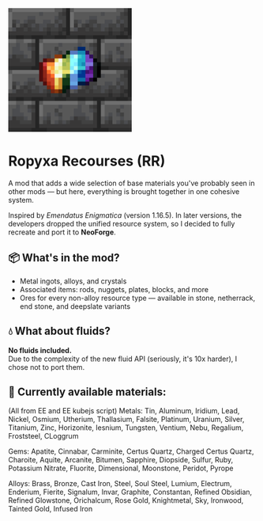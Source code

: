 <img src="icon_big.png" alt="Mod Logo" width="250"/>

Ropyxa Recourses (RR)
=======

A mod that adds a wide selection of base materials you've probably seen in other mods — but here, everything is brought together in one cohesive system.

Inspired by *Emendatus Enigmatica* (version 1.16.5). In later versions, the developers dropped the unified resource system, so I decided to fully recreate and port it to **NeoForge**.


## 📦 What's in the mod?

- Metal ingots, alloys, and crystals  
- Associated items: rods, nuggets, plates, blocks, and more  
- Ores for every non-alloy resource type — available in stone, netherrack, end stone, and deepslate variants  


## 💧 What about fluids?

**No fluids included.**  
Due to the complexity of the new fluid API (seriously, it's 10x harder), I chose not to port them.


## 📜 Currently available materials:
(All from EE and EE kubejs script)
Metals:
Tin, Aluminum, Iridium, Lead, Nickel, Osmium, Utherium, Thallasium, Falsite, Platinum, Uranium, Silver, Titanium, Zinc, Horizonite, Iesnium, Tungsten, Ventium, Nebu, Regalium, Froststeel, CLoggrum

Gems:
Apatite, Cinnabar, Carminite, Certus Quartz, Charged Certus Quartz, Charoite, Aquite, Arcanite, Bitumen, Sapphire, Diopside, Sulfur, Ruby, Potassium Nitrate, Fluorite, Dimensional, Moonstone, Peridot, Pyrope

Alloys:
Brass, Bronze, Cast Iron, Steel, Soul Steel, Lumium, Electrum, Enderium, Fierite, Signalum, Invar, Graphite, Constantan, Refined Obsidian, Refined Glowstone, Orichalcum, Rose Gold, Knightmetal, Sky, Ironwood, Tainted Gold, Infused Iron
